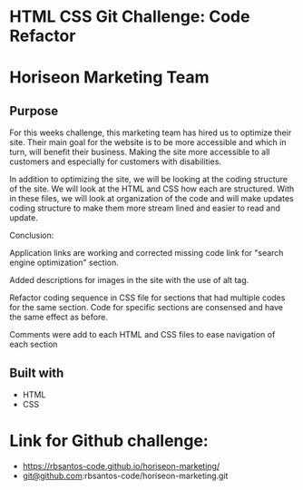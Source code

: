 # HTML CSS Git Challenge: Code Refactor

# Horiseon Marketing Team

## Purpose
For this weeks challenge, this marketing team has hired us to optimize their site. Their main goal for the website is to be more accessible and which in turn, will benefit their business. Making the site more accessible to all customers and especially for customers with disabilities. 

In addition to optimizing the site, we will be looking at the coding structure of the site. We will look at the HTML and CSS how each are structured. With in these files, we will look at organization of the code and will make updates coding structure to make them more stream lined and easier to read and update.


Conclusion:

Application links are working and corrected missing code link for "search engine optimization" section.

Added descriptions for images in the site with the use of alt tag.

Refactor coding sequence in CSS file for sections that had multiple codes for the same section. Code for specific sections are consensed and have the same effect as before. 

Comments were add to each HTML and CSS files to ease navigation of each section 

## Built with
* HTML
* CSS

# Link for Github challenge:
* https://rbsantos-code.github.io/horiseon-marketing/
* git@github.com:rbsantos-code/horiseon-marketing.git
